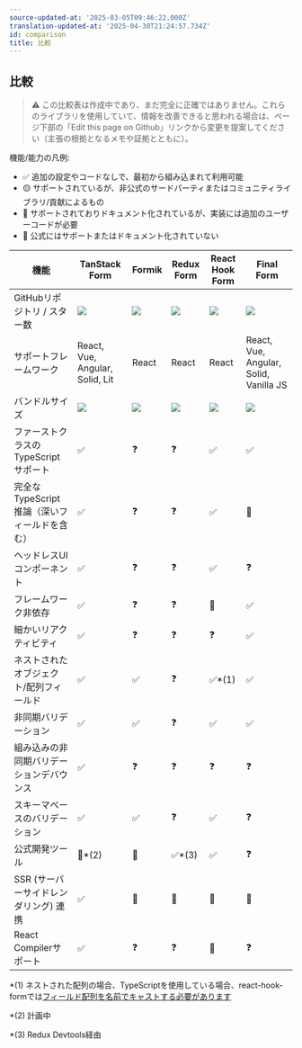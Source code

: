 ```yaml
---
source-updated-at: '2025-03-05T09:46:22.000Z'
translation-updated-at: '2025-04-30T21:24:57.734Z'
id: comparison
title: 比較
---
```


## 比較

> ⚠️ この比較表は作成中であり、まだ完全に正確ではありません。これらのライブラリを使用していて、情報を改善できると思われる場合は、ページ下部の「Edit this page on Github」リンクから変更を提案してください（主張の根拠となるメモや証拠とともに）。

機能/能力の凡例:

- ✅ 追加の設定やコードなしで、最初から組み込まれて利用可能
- 🟡 サポートされているが、非公式のサードパーティまたはコミュニティライブラリ/貢献によるもの
- 🔶 サポートされておりドキュメント化されているが、実装には追加のユーザーコードが必要
- 🛑 公式にはサポートまたはドキュメント化されていない

| 機能                                         | TanStack Form                                | Formik                         | Redux Form                             | React Hook Form                                  | Final Form                             |
| -------------------------------------------- | -------------------------------------------- | ------------------------------ | -------------------------------------- | ------------------------------------------------ | -------------------------------------- |
| GitHubリポジトリ / スター数                  | [![][stars-tanstack-form]][gh-tanstack-form] | [![][stars-formik]][gh-formik] | [![][stars-redux-form]][gh-redux-form] | [![][stars-react-hook-form]][gh-react-hook-form] | [![][stars-final-form]][gh-final-form] |
| サポートフレームワーク                       | React, Vue, Angular, Solid, Lit              | React                          | React                                  | React                                            | React, Vue, Angular, Solid, Vanilla JS |
| バンドルサイズ                               | [![][bp-tanstack-form]][bpl-tanstack-form]   | [![][bp-formik]][bpl-formik]   | [![][bp-redux-form]][bpl-redux-form]   | [![][bp-react-hook-form]][bpl-react-hook-form]   | [![][bp-final-form]][bpl-final-form]   |
| ファーストクラスのTypeScriptサポート         | ✅                                           | ❓                             | ❓                                     | ✅                                               | ✅                                     |
| 完全なTypeScript推論（深いフィールドを含む） | ✅                                           | ❓                             | ❓                                     | ✅                                               | 🛑                                     |
| ヘッドレスUIコンポーネント                   | ✅                                           | ❓                             | ❓                                     | ✅                                               | ❓                                     |
| フレームワーク非依存                         | ✅                                           | ❓                             | ❓                                     | 🛑                                               | ✅                                     |
| 細かいリアクティビティ                       | ✅                                           | ❓                             | ❓                                     | ❓                                               | ✅                                     |
| ネストされたオブジェクト/配列フィールド      | ✅                                           | ✅                             | ❓                                     | ✅\*(1)                                          | ✅                                     |
| 非同期バリデーション                         | ✅                                           | ✅                             | ❓                                     | ✅                                               | ✅                                     |
| 組み込みの非同期バリデーションデバウンス     | ✅                                           | ❓                             | ❓                                     | ❓                                               | ❓                                     |
| スキーマベースのバリデーション               | ✅                                           | ✅                             | ❓                                     | ✅                                               | ❓                                     |
| 公式開発ツール                               | 🛑\*(2)                                      | 🛑                             | ✅\*(3)                                | ✅                                               | ❓                                     |
| SSR (サーバーサイドレンダリング) 連携        | ✅                                           | 🛑                             | 🛑                                     | 🛑                                               | 🛑                                     |
| React Compilerサポート                       | ✅                                           | ❓                             | ❓                                     | 🛑                                               | ❓                                     |

\*(1) ネストされた配列の場合、TypeScriptを使用している場合、react-hook-formでは[フィールド配列を名前でキャストする必要があります](https://react-hook-form.com/docs/usefieldarray)

\*(2) 計画中

\*(3) Redux Devtools経由

[bpl-tanstack-form]: https://bundlephobia.com/result?p=@tanstack/react-form
[bp-tanstack-form]: https://badgen.net/bundlephobia/minzip/@tanstack/react-form?label=💾
[gh-tanstack-form]: https://github.com/TanStack/form
[stars-tanstack-form]: https://img.shields.io/github/stars/TanStack/form?label=%F0%9F%8C%9F
[bpl-formik]: https://bundlephobia.com/result?p=formik
[bp-formik]: https://badgen.net/bundlephobia/minzip/formik?label=💾
[gh-formik]: https://github.com/jaredpalmer/formik
[stars-formik]: https://img.shields.io/github/stars/jaredpalmer/formik?label=%F0%9F%8C%9F
[bpl-redux-form]: https://bundlephobia.com/result?p=redux-form
[bp-redux-form]: https://badgen.net/bundlephobia/minzip/redux-form?label=💾
[gh-redux-form]: https://github.com/redux-form/redux-form
[stars-redux-form]: https://img.shields.io/github/stars/redux-form/redux-form?label=%F0%9F%8C%9F
[bpl-react-hook-form]: https://bundlephobia.com/result?p=react-hook-form
[bp-react-hook-form]: https://badgen.net/bundlephobia/minzip/react-hook-form?label=💾
[gh-react-hook-form]: https://github.com/react-hook-form/react-hook-form
[stars-react-hook-form]: https://img.shields.io/github/stars/react-hook-form/react-hook-form?label=%F0%9F%8C%9F
[bpl-final-form]: https://bundlephobia.com/result?p=final-form
[bp-final-form]: https://badgen.net/bundlephobia/minzip/final-form?label=💾
[gh-final-form]: https://github.com/final-form/final-form
[stars-final-form]: https://img.shields.io/github/stars/final-form/final-form?label=%F0%9F%8C%9F

